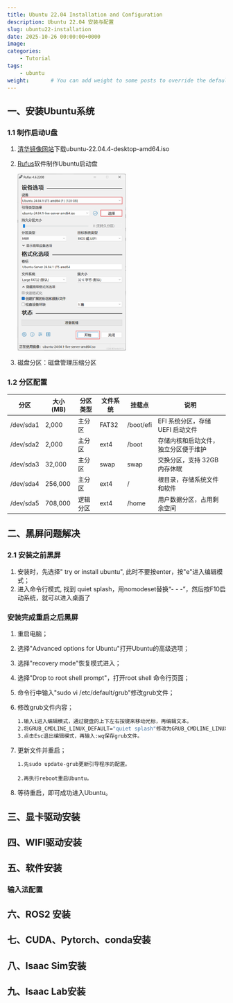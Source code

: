 ```yaml
---
title: Ubuntu 22.04 Installation and Configuration
description: Ubuntu 22.04 安装与配置
slug: ubuntu22-installation
date: 2025-10-26 00:00:00+0000
image:
categories:
    - Tutorial
tags:
    - ubuntu
weight:       # You can add weight to some posts to override the default sorting (date descending)
---
```


## 一、安装Ubuntu系统

### 1.1 制作启动U盘

1. [清华镜像网站](https://mirrors.tuna.tsinghua.edu.cn/)下载ubuntu-22.04.4-desktop-amd64.iso
2. [Rufus](https://rufus.ie/zh/#google_vignette)软件制作Ubuntu启动盘
    
    <img src="rufus.png" width="250" alt="Rufus 制作启动盘界面">
    
3. 磁盘分区：磁盘管理压缩分区

### 1.2 分区配置

| 分区 | 大小 (MB) | 分区类型 | 文件系统 | 挂载点 | 说明 |
| --- | --- | --- | --- | --- | --- |
| /dev/sda1 | 2,000 | 主分区 | FAT32 | /boot/efi | EFI 系统分区，存储 UEFI 启动文件 |
| /dev/sda2 | 2,000 | 主分区 | ext4 | /boot | 存储内核和启动文件，独立分区便于维护 |
| /dev/sda3 | 32,000 | 主分区 | swap | swap | 交换分区，支持 32GB 内存休眠 |
| /dev/sda4 | 256,000 | 主分区 | ext4 | / | 根目录，存储系统文件和软件 |
| /dev/sda5 | 708,000 | 逻辑分区 | ext4 | /home | 用户数据分区，占用剩余空间 |

## 二、黑屏问题解决

### 2.1 安装之前黑屏

1. 安装时，先选择" try or install ubuntu", 此时不要按enter，按"e"进入编辑模式；
2. 进入命令行模式, 找到 quiet splash，用nomodeset替换“- - -”，然后按F10启动系统，就可以进入桌面了

### 安装完成重启之后黑屏

1. 重启电脑；
2. 选择"Advanced options for Ubuntu"打开Ubuntu的高级选项；
3. 选择"recovery mode"恢复模式进入；
4. 选择"Drop to root shell prompt"，打开root shell 命令行页面；
5. 命令行中输入"sudo vi /etc/default/grub"修改grub文件；
6. 修改grub文件内容；
    
    ```bash
    1.输入i进入编辑模式，通过键盘的上下左右按键来移动光标，再编辑文本。
    2.将GRUB_CMDLINE_LINUX_DEFAULT="quiet splash"修改为GRUB_CMDLINE_LINUX_DEFAULT="quiet splash nomodeset"。
    3.点击Esc退出编辑模式，再输入:wq保存grub文件。
    ```
    
7. 更新文件并重启；
    
    ```bash
    1.先sudo update-grub更新引导程序的配置。
     
    2.再执行reboot重启Ubuntu。
    ```
    
8. 等待重启，即可成功进入Ubuntu。

## 三、显卡驱动安装

## 四、WIFI驱动安装

## 五、软件安装

### 输入法配置

## 六、ROS2 安装

## 七、CUDA、Pytorch、conda安装

## 八、Isaac Sim安装

## 九、Isaac Lab安装
